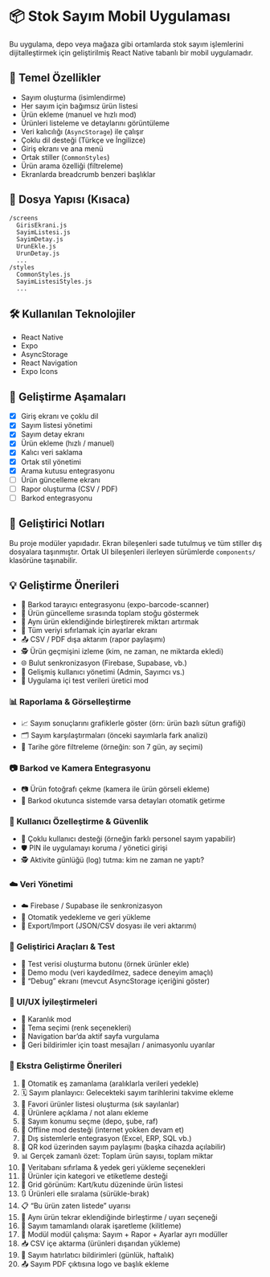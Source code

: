 # 📦 Stok Sayım Mobil Uygulaması

Bu uygulama, depo veya mağaza gibi ortamlarda stok sayım işlemlerini dijitalleştirmek için geliştirilmiş React Native tabanlı bir mobil uygulamadır.

## 🚀 Temel Özellikler

- Sayım oluşturma (isimlendirme)
- Her sayım için bağımsız ürün listesi
- Ürün ekleme (manuel ve hızlı mod)
- Ürünleri listeleme ve detaylarını görüntüleme
- Veri kalıcılığı (`AsyncStorage`) ile çalışır
- Çoklu dil desteği (Türkçe ve İngilizce)
- Giriş ekranı ve ana menü
- Ortak stiller (`CommonStyles`)
- Ürün arama özelliği (filtreleme)
- Ekranlarda breadcrumb benzeri başlıklar

## 📁 Dosya Yapısı (Kısaca)

```
/screens
  GirisEkrani.js
  SayimListesi.js
  SayimDetay.js
  UrunEkle.js
  UrunDetay.js
  ...
/styles
  CommonStyles.js
  SayimListesiStyles.js
  ...
```

## 🛠️ Kullanılan Teknolojiler

- React Native
- Expo
- AsyncStorage
- React Navigation
- Expo Icons

## 📌 Geliştirme Aşamaları

- [x] Giriş ekranı ve çoklu dil
- [x] Sayım listesi yönetimi
- [x] Sayım detay ekranı
- [x] Ürün ekleme (hızlı / manuel)
- [x] Kalıcı veri saklama
- [x] Ortak stil yönetimi
- [x] Arama kutusu entegrasyonu
- [ ] Ürün güncelleme ekranı
- [ ] Rapor oluşturma (CSV / PDF)
- [ ] Barkod entegrasyonu

## 👤 Geliştirici Notları

Bu proje modüler yapıdadır. Ekran bileşenleri sade tutulmuş ve tüm stiller dış dosyalara taşınmıştır. Ortak UI bileşenleri ilerleyen sürümlerde `components/` klasörüne taşınabilir.

## 💡 Geliştirme Önerileri

- 📱 Barkod tarayıcı entegrasyonu (expo-barcode-scanner)
- 🧮 Ürün güncelleme sırasında toplam stoğu göstermek
- 🔁 Aynı ürün eklendiğinde birleştirerek miktarı artırmak
- 🧹 Tüm veriyi sıfırlamak için ayarlar ekranı
- 📤 CSV / PDF dışa aktarım (rapor paylaşımı)
- 🕵️ Ürün geçmişini izleme (kim, ne zaman, ne miktarda ekledi)
- 🌐 Bulut senkronizasyon (Firebase, Supabase, vb.)
- 🔐 Gelişmiş kullanıcı yönetimi (Admin, Sayımcı vs.)
- 🧪 Uygulama içi test verileri üretici mod


### 📊 Raporlama & Görselleştirme
- 📈 Sayım sonuçlarını grafiklerle göster (örn: ürün bazlı sütun grafiği)
- 🗂️ Sayım karşılaştırmaları (önceki sayımlarla fark analizi)
- 📆 Tarihe göre filtreleme (örneğin: son 7 gün, ay seçimi)

### 📷 Barkod ve Kamera Entegrasyonu
- 📷 Ürün fotoğrafı çekme (kamera ile ürün görseli ekleme)
- 📇 Barkod okutunca sistemde varsa detayları otomatik getirme

### 👤 Kullanıcı Özelleştirme & Güvenlik
- 👥 Çoklu kullanıcı desteği (örneğin farklı personel sayım yapabilir)
- 🛡️ PIN ile uygulamayı koruma / yönetici girişi
- 🕵️ Aktivite günlüğü (log) tutma: kim ne zaman ne yaptı?

### ☁️ Veri Yönetimi
- ☁️ Firebase / Supabase ile senkronizasyon
- 🔄 Otomatik yedekleme ve geri yükleme
- 💾 Export/Import (JSON/CSV dosyası ile veri aktarımı)

### 🧪 Geliştirici Araçları & Test
- 🧹 Test verisi oluşturma butonu (örnek ürünler ekle)
- 🧪 Demo modu (veri kaydedilmez, sadece deneyim amaçlı)
- 🧰 “Debug” ekranı (mevcut AsyncStorage içeriğini göster)

### 📱 UI/UX İyileştirmeleri
- 🌙 Karanlık mod
- 🎨 Tema seçimi (renk seçenekleri)
- 🧭 Navigation bar’da aktif sayfa vurgulama
- 🔔 Geri bildirimler için toast mesajları / animasyonlu uyarılar


### 🚀 Ekstra Geliştirme Önerileri

1. 🔄 Otomatik eş zamanlama (aralıklarla verileri yedekle)
2. 🗓️ Sayım planlayıcı: Gelecekteki sayım tarihlerini takvime ekleme
3. 📌 Favori ürünler listesi oluşturma (sık sayılanlar)
4. 🧾 Ürünlere açıklama / not alanı ekleme
5. 📍 Sayım konumu seçme (depo, şube, raf)
6. 🔁 Offline mod desteği (internet yokken devam et)
7. 🔗 Dış sistemlerle entegrasyon (Excel, ERP, SQL vb.)
8. 📶 QR kod üzerinden sayım paylaşımı (başka cihazda açılabilir)
9. 📊 Gerçek zamanlı özet: Toplam ürün sayısı, toplam miktar
10. 🧯 Veritabanı sıfırlama & yedek geri yükleme seçenekleri
11. 🎯 Ürünler için kategori ve etiketleme desteği
12. 🧱 Grid görünüm: Kart/kutu düzeninde ürün listesi
13. 🔃 Ürünleri elle sıralama (sürükle-bırak)
14. 📋 “Bu ürün zaten listede” uyarısı
15. 🔁 Aynı ürün tekrar eklendiğinde birleştirme / uyarı seçeneği
16. 🧾 Sayım tamamlandı olarak işaretleme (kilitleme)
17. 🧩 Modül modül çalışma: Sayım + Rapor + Ayarlar ayrı modüller
18. 📥 CSV içe aktarma (ürünleri dışarıdan yükleme)
19. 🔔 Sayım hatırlatıcı bildirimleri (günlük, haftalık)
20. 📤 Sayım PDF çıktısına logo ve başlık ekleme
